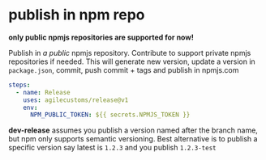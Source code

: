 # publish in npm repo

**only public npmjs repositories are supported for now!**

Publish in *a public* npmjs repository. Contribute to support private npmjs repositories if needed.
This will generate new version, update a version in `package.json`, commit, push commit + tags and publish in npmjs.com
```yaml
steps:
  - name: Release
    uses: agilecustoms/release@v1
    env:
      NPM_PUBLIC_TOKEN: ${{ secrets.NPMJS_TOKEN }}
```

**dev-release** assumes you publish a version named after the branch name, but npm only supports semantic versioning.
Best alternative is to publish a specific version say latest is `1.2.3` and you publish `1.2.3-test`
